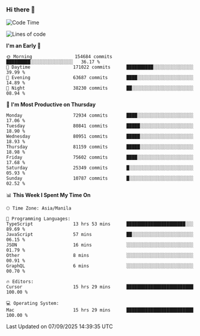 ### Hi there 👋

<!--START_SECTION:waka-->
![Code Time](http://img.shields.io/badge/Code%20Time-6%2C254%20hrs%209%20mins-blue)

![Lines of code](https://img.shields.io/badge/From%20Hello%20World%20I%27ve%20Written-145.1%20million%20lines%20of%20code-blue)

**I'm an Early 🐤** 

```text
🌞 Morning                154684 commits      █████████░░░░░░░░░░░░░░░░   36.17 % 
🌆 Daytime                171022 commits      ██████████░░░░░░░░░░░░░░░   39.99 % 
🌃 Evening                63687 commits       ████░░░░░░░░░░░░░░░░░░░░░   14.89 % 
🌙 Night                  38230 commits       ██░░░░░░░░░░░░░░░░░░░░░░░   08.94 % 
```
📅 **I'm Most Productive on Thursday** 

```text
Monday                   72934 commits       ████░░░░░░░░░░░░░░░░░░░░░   17.06 % 
Tuesday                  80841 commits       █████░░░░░░░░░░░░░░░░░░░░   18.90 % 
Wednesday                80951 commits       █████░░░░░░░░░░░░░░░░░░░░   18.93 % 
Thursday                 81159 commits       █████░░░░░░░░░░░░░░░░░░░░   18.98 % 
Friday                   75602 commits       ████░░░░░░░░░░░░░░░░░░░░░   17.68 % 
Saturday                 25349 commits       █░░░░░░░░░░░░░░░░░░░░░░░░   05.93 % 
Sunday                   10787 commits       █░░░░░░░░░░░░░░░░░░░░░░░░   02.52 % 
```


📊 **This Week I Spent My Time On** 

```text
🕑︎ Time Zone: Asia/Manila

💬 Programming Languages: 
TypeScript               13 hrs 53 mins      ██████████████████████░░░   89.69 % 
JavaScript               57 mins             ██░░░░░░░░░░░░░░░░░░░░░░░   06.15 % 
JSON                     16 mins             ░░░░░░░░░░░░░░░░░░░░░░░░░   01.79 % 
Other                    8 mins              ░░░░░░░░░░░░░░░░░░░░░░░░░   00.91 % 
GraphQL                  6 mins              ░░░░░░░░░░░░░░░░░░░░░░░░░   00.70 % 

🔥 Editors: 
Cursor                   15 hrs 29 mins      █████████████████████████   100.00 % 

💻 Operating System: 
Mac                      15 hrs 29 mins      █████████████████████████   100.00 % 
```


 Last Updated on 07/09/2025 14:39:35 UTC
<!--END_SECTION:waka-->


<!--
**rad182/rad182** is a ✨ _special_ ✨ repository because its `README.md` (this file) appears on your GitHub profile.

Here are some ideas to get you started:

- 🔭 I’m currently working on ...
- 🌱 I’m currently learning ...
- 👯 I’m looking to collaborate on ...
- 🤔 I’m looking for help with ...
- 💬 Ask me about ...
- 📫 How to reach me: ...
- 😄 Pronouns: ...
- ⚡ Fun fact: ...
-->
